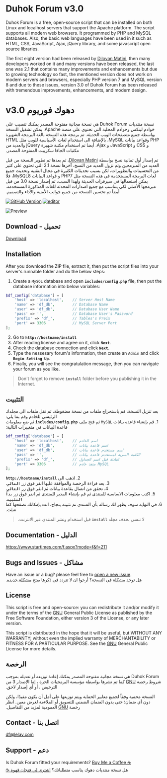 # Duhok Forum v3.0
Duhok Forum is a free, open-source script that can be installed on both Linux and localhost servers that support the Apache platform. The script supports all modern web browsers. It programmed by PHP and MySQL databases. Also, the basic web languages have been used in it such as HTML, CSS, JavaScript, Ajax, jQuery library, and some javascript open source libraries.

The first eight version had been released by [Dilovan Matini](http://dilovanmatini.com), then many developers worked on it and many versions have been released, the last one was 2.1 that contains many improvements and enhancements but due to growing technology so fast, the mentioned version does not work on modern servers and browsers, especially PHP version 7 and MySQL version 8 and due to these issues, version 3.0 of Duhok Forum has been released with tremendous improvements, enhancements, and modern design.

# &#x202b;دهوك فوريوم v3.0
&#x202b;نسخة منتديات Duhok Forum هي نسخة مجانية مفتوحة المصدر يمكنك تنصيب على خوادم لينكس وخوادم المحلية التي تحتوي على منصة Apache. يمكن تشغيل النسخة بواسطة جميع متصفحات الويب الحديثة. تم برمجة هذه النسخة بالغة البرمجة الشهيرة PHP وقواعد بيانات MySQL، بالإضافة الى استخدام لغات الأسياسية للويب مثل HTML و CSS و JavaScript و Ajax، أيضا تم استخدام مكتبة شهيرة jQuery والعديد من مكتبات الجافا سكريبت المفتوحة المصدر.

تم إصدار أول ثمانية نسخ بواسطة&#x202b; [Dilovan Matini](http://dilovanmatini.com)، ثم بعدها تم تطوير النسخة من قبل العديد من المبرمجين وتم نزول العديد من النسخ، آخرها نسخة 2.1 التي تحتوي على كثير من التحسينات والتطويرات، لكن بسبب تحديثات الكثيرة في مجال التقنية وتحديث جميع لغات البرمجة المستخدمة في هذه النسخة مثل PHP7 و قواعد البيانات MySQL8، فلا يمكن استعمالها في سيرفرات الحديثة ولهذا السبب، تم إصدار نسخة 3.0 من قبل مبرمجها الأصلي لكي يتناسب مع جميع اصدارات المحدثة للغات المذكورة المستخدمة. أيضاً تم تحسين النسخة من جميع جوانب الأمنية والأداء والتصميم.

[![GitHub Version](https://img.shields.io/github/v/tag/dilovanmatini/duhok-forum)](https://github.com/dilovanmatini/duhok-forum/releases)
[![editor](https://img.shields.io/badge/editor-vscode-blue)](https://code.visualstudio.com/)

![Preview](https://repository-images.githubusercontent.com/324770043/500d6e80-4c34-11eb-9563-967e32b1c16a)

## Download - تحميل
[Download](https://github.com/dilovanmatini/duhok-forum/releases)

## Installation
After you download the ZIP file, extract it, then put the script files into your server's runnable folder and do the below steps:
1. Create a `MySQL` database and open **`includes/config.php`** file, then put the database information into below variables:
```php
$df_config['database'] = [
    'host' => 'localhost',    // Server Host Name
    'name' => 'df_db',        // Database Name
    'user' => 'df_db',        // Database User Name
    'pass' => '',             // Database User's Password
    'prefix' => 'df_',        // Tables's Preix
    'port' => 3306            // MySQL Server Port
];
```
2. Go to **`http://hostname/install`**
3. After reading license and agree on it, click **`Next`**.
4. Check the database connection and click **`Next`**.
5. Type the nessesary forum's information, then create an `Admin` and click **`Begin Setting Up`**.
6. Finally, you will see the congratulation message, then you can navigate your forum as you like.
>Don't forget to remove **`install`** folder before you publishing it in the Internet.

## التثبيت
&#x202b;بعد تنزيل النسخة، قم باستخراج ملفات من نسخة مضغوطة، ثم نقل ملفات الى مجلدك الرئيسي للخادم وقم بما يلي:\
&#x202b;1. قم بإنشاء قاعدة بيانات `MySQL` ثم فتح ملف **`includes/config.php`** ثم ضع معلومات قاعدة البيانات في متغييرات التالية:
```php
$df_config['database'] = [
    'host' => 'localhost',    // اسم الخادم
    'name' => 'df_db',        // اسم قاعدة بيانات
    'user' => 'df_db',        // اسم مستخدم قاعدة بيانات
    'pass' => '',             // الكلمة السرية لمستخدم قاعدة بيانات
    'prefix' => 'df_',        // البادئة قبل اسم الجداول
    'port' => 3306            // منفذ خادم MySQL
];
```
&#x202b;2. اذهب الى **`http://hostname/install`**\
&#x202b;3. بعد قراءة الرخصة والموافقة عليها انقر فوق زر **`التالي`**.\
&#x202b;4. تحقق من اتصال بقاعدة بيانات ثم انقر فوق زر **`التالي`**.\
&#x202b;5. اكتب معلومات الاساسية للمنتدى ثم قم بإنشاء المدير للمنتدى ثم انقر فوق زر **`بدأ التثبيت`**.\
&#x202b;6. في النهاية سوف يظهر لك رسالة بأن المنتدى تم تثبيته بنجاح، انت بإمكانك تصفحها كما شئت.
>&#x202b;لا تنسى بحذف مجلد **`install`** قبل استخدام ونشر المنتدى عبر الانترنت.

## Documentation - الدليل
<https://www.startimes.com/f.aspx?mode=f&f=211>

## Bugs and Issues - مشاكل
Have an issue or a bug? please feel free to [open a new issue](https://github.com/dilovanmatini/duhok-forum/issues/new).\
هل توجد مشكلة في النسخة؟ أرجوا ان لا تتردد في ذكرها بفتح [مشكلة جديدة&#x202b;](https://github.com/dilovanmatini/duhok-forum/issues/new).

## License
This script is free and open-source: you can redistribute it and/or modify it under the terms of the [GNU](https://www.gnu.org/licenses) General Public License as published by the Free Software Foundation, either version 3 of the License, or any later version.

This script is distributed in the hope that it will be useful, but WITHOUT ANY WARRANTY; without even the implied warranty of MERCHANTABILITY or FITNESS FOR A PARTICULAR PURPOSE.  See the [GNU](https://www.gnu.org/licenses)  General Public License for more details.

## الرخصة
&#x202b;Duhok Forum هي نسخة مجانية مفتوحة المصدر يمكنك إعادة توزيعه أو تعديله بموجب شروط رخصة [GNU](https://www.gnu.org/licenses) كما تم نشرها بواسطة مؤسسة البرمجيات الحرة ، إما الإصدار 3 من الترخيص ، أو أي إصدار لاحق.

النسخة محمية وفقاً لجميع معايير الحماية ويتم توزيعها على أمل أن يكون مفيدًا، ولكن دون أي ضمان؛ حتى بدون الضمان الضمني للتسويق أو الملاءمة لغرض معين. انظر رخصة&#x202b; [GNU](https://www.gnu.org/licenses) العمومية لمزيد من التفاصيل.

## Contact - اتصل بنا
df@lelav.com

## Support - دعم
Is Duhok Forum fitted your requirements?  [Buy Me a Coffee ☕](https://www.paypal.me/DilovanMatini)\
&#x202b;هل نسخة منتديات دهوك يناسب متطلباتك؟  [اشتري لي فنجان قهوة ☕](https://www.paypal.me/DilovanMatini)
